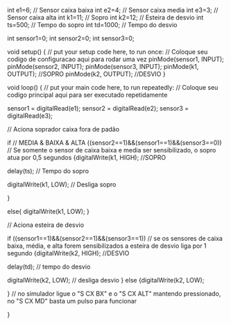 int e1=6;         // Sensor caixa baixa 
int e2=4;         // Sensor caixa media
int e3=3;         // Sensor caixa alta
int k1=11;         // Sopro
int k2=12;         // Esteira de desvio
int ts=500;       // Tempo do sopro
int td=1000;      // Tempo do desvio 

int sensor1=0;
int sensor2=0;
int sensor3=0;


void setup() {
  // put your setup code here, to run once: // Coloque seu codigo de configuracao aqui para rodar uma vez
pinMode(sensor1, INPUT);
pinMode(sensor2, INPUT);
pinMode(sensor3, INPUT);
pinMode(k1, OUTPUT);      //SOPRO
pinMode(k2, OUTPUT);      //DESVIO
}

void loop() {
  // put your main code here, to run repeatedly: // Coloque seu codigo principal aqui para ser executado repetidamente
  
sensor1 = digitalRead(e1);
sensor2 = digitalRead(e2);
sensor3 = digitalRead(e3);


 // Aciona soprador caixa fora de padão

if
// MEDIA  &      BAIXA        & ALTA 
((sensor2==1)&&(sensor1==1)&&(sensor3==0)) // Se somente o sensor de caixa baixa e media ser sensibilizado, o sopro atua por 0,5 segundos
{digitalWrite(k1, HIGH); //SOPRO

delay(ts); // Tempo do sopro

digitalWrite(k1, LOW); // Desliga sopro

}

else{
digitalWrite(k1, LOW);
}







// Aciona esteira de desvio

if 
((sensor1==1)&&(sensor2==1)&&(sensor3==1)) // se os sensores de caixa baixa, média, e alta forem sensibilizados a esteira de desvio liga por 1 segundo
{digitalWrite(k2, HIGH); //DESVIO

delay(td); // tempo do desvio

digitalWrite(k2, LOW); // desliga desvio
}
else
{digitalWrite(k2, LOW);
  
  }
// no simulador ligue o "S CX BX" e o "S CX ALT" mantendo pressionado, no "S CX MD" basta um pulso para funcionar






}

